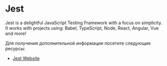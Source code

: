 # Jest

Jest is a delightful JavaScript Testing Framework with a focus on simplicity.
It works with projects using: Babel, TypeScript, Node, React, Angular, Vue and more!

Для получения дополнительной информации посетите следующие ресурсы:

- [Jest Website](https://jestjs.io/)
